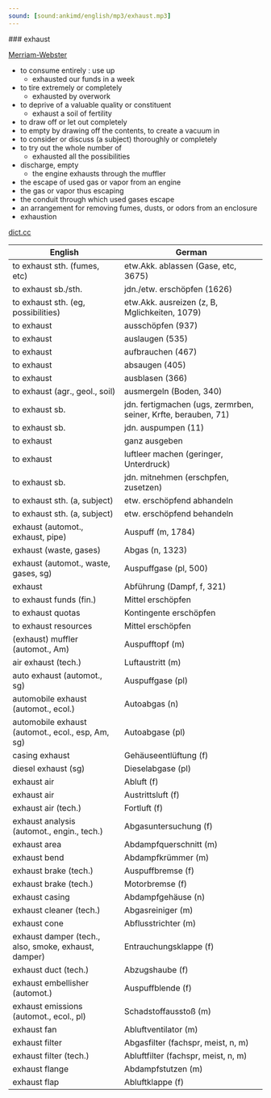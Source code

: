 ```yaml
---
sound: [sound:ankimd/english/mp3/exhaust.mp3]
---
```


\### exhaust

[Merriam-Webster](https://www.merriam-webster.com/dictionary/exhaust)

- to consume entirely : use up
    - exhausted our funds in a week
- to tire extremely or completely
    - exhausted by overwork
- to deprive of a valuable quality or constituent
    - exhaust a soil of fertility
- to draw off or let out completely
- to empty by drawing off the contents, to create a vacuum in
- to consider or discuss (a subject) thoroughly or completely
- to try out the whole number of
    - exhausted all the possibilities
- discharge, empty
    - the engine exhausts through the muffler
- the escape of used gas or vapor from an engine
- the gas or vapor thus escaping
- the conduit through which used gases escape
- an arrangement for removing fumes, dusts, or odors from an enclosure
- exhaustion

[dict.cc](https://www.dict.cc/exhaust)

| English        | German       |
| -------------- | ------------ |
| to exhaust sth. (fumes, etc) | etw.Akk. ablassen (Gase, etc, 3675) |
| to exhaust sb./sth. | jdn./etw. erschöpfen (1626) |
| to exhaust sth. (eg, possibilities) | etw.Akk. ausreizen (z, B, Mglichkeiten, 1079) |
| to exhaust | ausschöpfen (937) |
| to exhaust | auslaugen (535) |
| to exhaust | aufbrauchen (467) |
| to exhaust | absaugen (405) |
| to exhaust | ausblasen (366) |
| to exhaust (agr., geol., soil) | ausmergeln (Boden, 340) |
| to exhaust sb. | jdn. fertigmachen (ugs, zermrben, seiner, Krfte, berauben, 71) |
| to exhaust sb. | jdn. auspumpen (11) |
| to exhaust | ganz ausgeben |
| to exhaust | luftleer machen (geringer, Unterdruck) |
| to exhaust sb. | jdn. mitnehmen (erschpfen, zusetzen) |
| to exhaust sth. (a, subject) | etw. erschöpfend abhandeln |
| to exhaust sth. (a, subject) | etw. erschöpfend behandeln |
| exhaust (automot., exhaust, pipe) | Auspuff (m, 1784) |
| exhaust (waste, gases) | Abgas (n, 1323) |
| exhaust (automot., waste, gases, sg) | Auspuffgase (pl, 500) |
| exhaust | Abführung (Dampf, f, 321) |
| to exhaust funds (fin.) | Mittel erschöpfen |
| to exhaust quotas | Kontingente erschöpfen |
| to exhaust resources | Mittel erschöpfen |
| (exhaust) muffler (automot., Am) | Auspufftopf (m) |
| air exhaust (tech.) | Luftaustritt (m) |
| auto exhaust (automot., sg) | Auspuffgase (pl) |
| automobile exhaust (automot., ecol.) | Autoabgas (n) |
| automobile exhaust (automot., ecol., esp, Am, sg) | Autoabgase (pl) |
| casing exhaust | Gehäuseentlüftung (f) |
| diesel exhaust (sg) | Dieselabgase (pl) |
| exhaust air | Abluft (f) |
| exhaust air | Austrittsluft (f) |
| exhaust air (tech.) | Fortluft (f) |
| exhaust analysis (automot., engin., tech.) | Abgasuntersuchung <AU> (f) |
| exhaust area | Abdampfquerschnitt (m) |
| exhaust bend | Abdampfkrümmer (m) |
| exhaust brake (tech.) | Auspuffbremse (f) |
| exhaust brake (tech.) | Motorbremse (f) |
| exhaust casing | Abdampfgehäuse (n) |
| exhaust cleaner (tech.) | Abgasreiniger (m) |
| exhaust cone | Abflusstrichter (m) |
| exhaust damper (tech., also, smoke, exhaust, damper) | Entrauchungsklappe <ERK> (f) |
| exhaust duct (tech.) | Abzugshaube (f) |
| exhaust embellisher (automot.) | Auspuffblende (f) |
| exhaust emissions (automot., ecol., pl) | Schadstoffausstoß (m) |
| exhaust fan | Abluftventilator (m) |
| exhaust filter | Abgasfilter (fachspr, meist, n, m) |
| exhaust filter (tech.) | Abluftfilter (fachspr, meist, n, m) |
| exhaust flange | Abdampfstutzen (m) |
| exhaust flap | Abluftklappe (f) |

